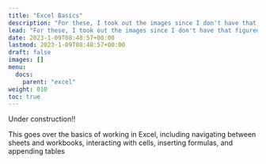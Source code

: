 ```yaml
---
title: "Excel Basics"
description: "For these, I took out the images since I don't have that figured out. Raw files are still in og repo"
lead: "For these, I took out the images since I don't have that figured out. Raw files are still in og repo"
date: 2023-1-09T08:48:57+00:00
lastmod: 2023-1-09T08:48:57+00:00
draft: false
images: []
menu:
  docs:
    parent: "excel"
weight: 010
toc: true
---
```


Under construction!!

This goes over the basics of working in Excel, including navigating between sheets and workbooks, interacting with cells, inserting formulas, and appending tables